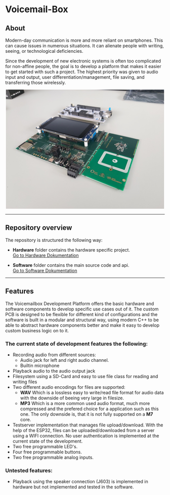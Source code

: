 # Voicemail-Box

## About
Modern-day communication is more and more reliant on smartphones. This can cause issues in numerous situations. It can alienate people with writing, seeing, or technological deficiencies. 

Since the development of new electronic systems is often too complicated for non-affine people, the goal is to develop a platform that makes it easier to get started with such a project. The highest priority was given to audio input and output, user differentiation/management, file saving, and transferring those wirelessly.


<tr>
<td>
<div align="center">
    <img src="Hardware/Picture/20250507_130035.jpg" width="500"> 
</div>
</td>

---
## Repository overview
The repository is structured the following way:
- **Hardware** folder contains the hardware specific project.  
[Go to Hardware Dokumentation](Hardware/README.md)

- **Software** folder contains the main source code and api.  
[Go to Software Dokumentation](Software/BSP_VoiceMailBox/README.md)

---
## Features
The Voicemailbox Development Platform offers the basic hardware and software components to develop specific use cases out of it.
The custom PCB is designed to be flexible for different kind of configurations and the software is built in a modular and structural way, using modern C++ to be able to abstract hardware components better and make it easy to develop custom business logic on to it.

### The current state of development features the following:
- Recording audio from different sources:
  - Audio jack for left and right audio channel.
  - Builtin microphone
- Playback audio to the audio output jack
- Filesystem using a SD-Card and easy to use file class for reading and writing files
- Two different audio encodings for files are supported:
  - **WAV** Which is a lossless easy to write/read file format for audio data with the downside of beeing very large in filesize.
  - **MP3** Which is a more common used audio format, much more compressed and the prefered choice for a application such as this one.
            The only downside is, that it is not fully supported on a **M7** core.
- Testserver implementation that manages file upload/download.
  With the help of the ESP32, files can be uploaded/downloaded from a server using a WIFI connection.
  No user authentication is implemented at the current state of the development.
- Two free programmable LED's.
- Four free programmable buttons.
- Two free programmable analog inputs.
  
### Untested features:
- Playback using the speaker connection (J603) is implemented in hardware but not implemented and tested in the software.
